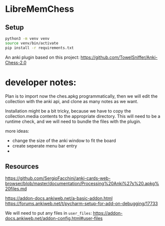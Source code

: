 # LibreMemChess




## Setup 
```bash
python3 -m venv venv
source venv/bin/activate
pip install -r requirements.txt
```

An anki plugin based on this project:
https://github.com/TowelSniffer/Anki-Chess-2.0

# developer notes:

Plan is to import now the ches.apkg programmatically, 
then we will edit the collection with the anki api, and clone as many notes as we want. 


Installation might be a bit tricky, because we have to copy the
collection.media contents to the appropriate directory. 
This will need to be a runtime check, and we will need to bundle the files with the plugin.

more ideas:
- change the size of the anki window to fit the board
- create seperate menu bar entry
- 
##  Resources
https://github.com/SergioFacchini/anki-cards-web-browser/blob/master/documentation/Processing%20Anki%27s%20.apkg%20files.md

https://addon-docs.ankiweb.net/a-basic-addon.html
https://forums.ankiweb.net/t/pycharm-setup-for-add-on-debugging/17733

We will need to put any files in `user_files`: https://addon-docs.ankiweb.net/addon-config.html#user-files
